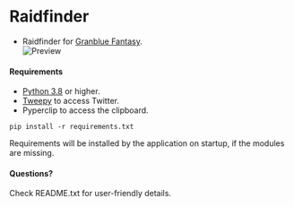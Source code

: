 # Raidfinder  
* Raidfinder for [Granblue Fantasy](http://game.granbluefantasy.jp).  
![Preview](https://cdn.discordapp.com/attachments/614716155646705676/720291056197042207/unknown.png)
  
#### Requirements  
* [Python 3.8](https://www.python.org/) or higher.  
* [Tweepy](https://www.tweepy.org/) to access Twitter.  
* Pyperclip to access the clipboard.  
  
```  
pip install -r requirements.txt
```  
Requirements will be installed by the application on startup, if the modules are missing.
  
#### Questions?
Check README.txt for user-friendly details.  